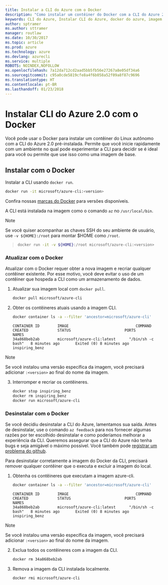 ```yaml
---
title: Instalar a CLI do Azure com o Docker
description: "Como instalar um contêiner do Docker com a CLI do Azure 2.0"
keywords: CLI do Azure, Instalar CLI do Azure, docker do azure, imagem do docker do azure,
author: sptramer
ms.author: sttramer
manager: routlaw
ms.date: 10/30/2017
ms.topic: article
ms.prod: azure
ms.technology: azure
ms.devlang: azurecli
ms.service: multiple
ROBOTS: NOINDEX,NOFOLLOW
ms.openlocfilehash: 7a12da712cd2aad5bb5fb56e27267a8e05df34a6
ms.sourcegitcommit: c95a0cde5819cfe8a4f6b058a52f09a8f87c9696
ms.translationtype: HT
ms.contentlocale: pt-BR
ms.lasthandoff: 01/23/2018
---
```

# <a name="install-azure-cli-20-with-docker"></a>Instalar CLI do Azure 2.0 com o Docker

Você pode usar o Docker para instalar um contêiner do Linux autônomo com a CLI do Azure 2.0 pré-instalada. Permite que você inicie rapidamente com um ambiente no qual pode experimentar a CLI para decidir se é ideal para você ou permite que use isso como uma imagem de base.

## <a name="install-with-docker"></a>Instalar com o Docker

Instalar a CLI usando `docker run`.

   ```bash
   docker run -it microsoft/azure-cli:<version>
   ```

Confira nossas [marcas do Docker](https://hub.docker.com/r/microsoft/azure-cli/tags/) para versões disponíveis.

A CLI está instalada na imagem como o comando `az` no `/usr/local/bin`.

> [!NOTE]
> Se você quiser acompanhar as chaves SSH do seu ambiente de usuário, use `-v ${HOME}:/root` para montar $HOME como `/root`.

> ```bash
> docker run -it -v ${HOME}:/root microsoft/azure-cli:<version>
> ```

### <a name="update-with-docker"></a>Atualizar com o Docker

Atualizar com o Docker requer obter a nova imagem e recriar qualquer contêiner existente. Por esse motivo, você deve evitar o uso de um contêiner que hospeda a CLI como um armazenamento de dados.

1. Atualizar sua imagem local com `docker pull`.

   ```bash
   docker pull microsoft/azure-cli
   ```

2. Obter os contêineres atuais usando a imagem CLI.

   ```bash
   docker container ls -a --filter 'ancestor=microsoft/azure-cli'
   ```

   ```output
   CONTAINER ID        IMAGE                              COMMAND             CREATED             STATUS                        PORTS               NAMES
   34a868beb2ab        microsoft/azure-cli:latest      "/bin/sh -c bash"   8 minutes ago       Exited (0) 8 minutes ago                       inspiring_benz
   ```

  > [!NOTE]
  > Se você instalou uma versão específica da imagem, você precisará adicionar `:<version>` ao final do nome da imagem.

3. Interromper e recriar os contêineres.

   ```bash
   docker stop inspiring_benz
   docker rm inspiring_benz
   docker run microsoft/azure-cli
   ```

### <a name="uninstall-with-docker"></a>Desinstalar com o Docker

Se você decidiu desinstalar a CLI do Azure, lamentamos sua saída. Antes de desinstalar, use o comando `az feedback` para nos fornecer algumas razões por ter escolhido desinstalar e como poderíamos melhorar a experiência da CLI. Queremos assegurar que a CLI do Azure não tenha bugs e seja amigável o máximo possível. Você também pode [registrar um problema do github](https://github.com/Azure/azure-cli/issues).

Para desinstalar corretamente a imagem do Docker da CLI, precisará remover qualquer contêiner que o executa e excluir a imagem do local.

1. Obtenha os contêineres que executam a imagem azure-cli.

   ```bash
   docker container ls -a --filter 'ancestor=microsoft/azure-cli'
   ```

   ```output
   CONTAINER ID        IMAGE                              COMMAND             CREATED             STATUS                        PORTS               NAMES
   34a868beb2ab        microsoft/azure-cli:latest      "/bin/sh -c bash"   8 minutes ago       Exited (0) 8 minutes ago                       inspiring_benz
   ```
  > [!NOTE]
  > Se você instalou uma versão específica da imagem, você precisará adicionar `:<version>` ao final do nome da imagem.

2. Exclua todos os contêineres com a imagem da CLI.

   ```bash
   docker rm 34a868beb2ab
   ```

3. Remova a imagem da CLI instalada localmente.

   ```bash
   docker rmi microsoft/azure-cli
   ```

